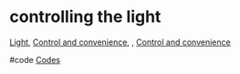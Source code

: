# controlling the light

[Light](Light), [Control and convenience](output/themes/Control%20and%20convenience.md), , [Control and convenience](output/themes/Control%20and%20convenience.md)

#code [Codes](output/codes/Codes.md) 